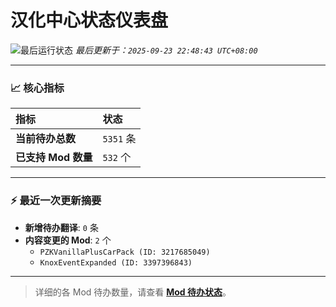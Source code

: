 # 汉化中心状态仪表盘

![最后运行状态](https://img.shields.io/badge/Last%20Run-Success-green)
*最后更新于：`2025-09-23 22:48:43 UTC+08:00`*

---

### 📈 **核心指标**

| 指标 | 状态 |
| :--- | :--- |
| **当前待办总数** | ``5351`` 条 |
| **已支持 Mod 数量** | ``532`` 个 |

---

### ⚡ **最近一次更新摘要**

*   **新增待办翻译**: `0` 条
*   **内容变更的 Mod**: `2` 个
    *   `PZKVanillaPlusCarPack (ID: 3217685049)`
    *   `KnoxEventExpanded (ID: 3397396843)`

---

> 详细的各 Mod 待办数量，请查看 [**Mod 待办状态**](MOD_TODO_STATUS.md)。
